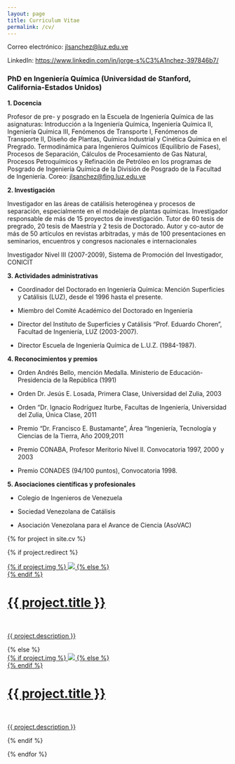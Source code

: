 ```yaml
---
layout: page
title: Curriculum Vitae
permalink: /cv/
---
```


Correo electrónico: jlsanchez@luz.edu.ve

LinkedIn: https://www.linkedin.com/in/jorge-s%C3%A1nchez-397846b7/

### PhD en Ingeniería Química (Universidad de Stanford, California-Estados Unidos)

**1. Docencia**

Profesor de pre- y posgrado en la Escuela de Ingeniería Química de las asignaturas: Introducción a la Ingeniería Química, Ingeniería Química II, Ingeniería Química III, Fenómenos de Transporte I, Fenómenos de Transporte II, Diseño de Plantas, Química Industrial y Cinética Química en el Pregrado. Termodinámica para Ingenieros Químicos (Equilibrio de Fases), Procesos de Separación, Cálculos de Procesamiento de Gas Natural, Procesos Petroquímicos y Refinación de Petróleo en los programas de Posgrado de Ingeniería Química de la División de Posgrado de la Facultad de Ingeniería. Coreo: jlsanchez@fing.luz.edu.ve

**2. Investigación**

Investigador en las áreas de catálisis heterogénea y procesos de separación, especialmente en el modelaje de plantas químicas. Investigador responsable de más de 15 proyectos de investigación. Tutor de 60 tesis de pregrado, 20 tesis de Maestría y 2 tesis de Doctorado. Autor y co-autor de más de 50 artículos en revistas arbitradas, y más de 100 presentaciones en seminarios, encuentros y congresos nacionales e internacionales

Investigador Nivel III (2007-2009), Sistema de Promoción del Investigador, CONICIT

**3. Actividades administrativas**

- Coordinador del Doctorado en Ingeniería Química: Mención Superficies y Catálisis (LUZ), desde el 1996 hasta el presente.

- Miembro del Comité Académico del Doctorado en Ingeniería

- Director del Instituto de Superficies y Catálisis “Prof. Eduardo Choren”, Facultad de Ingeniería, LUZ (2003-2007).

- Director Escuela de Ingeniería Química de L.U.Z. (1984-1987).

**4. Reconocimientos y premios**

- Orden Andrés Bello, mención Medalla. Ministerio de Educación-Presidencia de la República (1991)

- Orden Dr. Jesús E. Losada, Primera Clase, Universidad del Zulia, 2003

- Orden “Dr. Ignacio Rodríguez Iturbe, Facultas de Ingeniería, Universidad del Zulia, Única Clase, 2011

- Premio “Dr. Francisco E. Bustamante”, Área “Ingeniería, Tecnología y Ciencias de la Tierra, Año 2009,2011

- Premio CONABA, Profesor Meritorio Nivel II. Convocatoria 1997, 2000 y 2003

- Premio CONADES (94/100 puntos), Convocatoria 1998.

**5. Asociaciones científicas y profesionales**

- Colegio de Ingenieros de Venezuela

- Sociedad Venezolana de Catálisis

- Asociación Venezolana para el Avance de Ciencia (AsoVAC)

{% for project in site.cv %}

{% if project.redirect %}

<div class="project">
    <div class="thumbnail">
        <a href="{{ project.redirect }}" target="_blank">
        {% if project.img %}
        <img class="thumbnail" src="{{ project.img | prepend: site.baseurl | prepend: site.url }}"/>
        {% else %}
        <div class="thumbnail blankbox"></div>
        {% endif %}    
        <span>
            <h1>{{ project.title }}</h1>
            <br/>
            <p>{{ project.description }}</p>
        </span>
        </a>
    </div>
</div>
{% else %}

<div class="project ">
    <div class="thumbnail">
        <a href="{{ project.url | prepend: site.baseurl | prepend: site.url }}">
        {% if project.img %}
        <img class="thumbnail" src="{{ project.img | prepend: site.baseurl | prepend: site.url }}"/>
        {% else %}
        <div class="thumbnail blankbox"></div>
        {% endif %}    
        <span>
            <h1>{{ project.title }}</h1>
            <br/>
            <p>{{ project.description }}</p>
        </span>
        </a>
    </div>
</div>

{% endif %}

{% endfor %}

